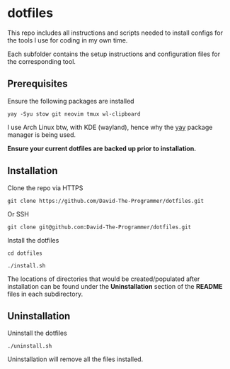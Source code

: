 # dotfiles

This repo includes all instructions and scripts needed to install configs for the tools I use for coding in my own time. 

Each subfolder contains the setup instructions and configuration files for the corresponding tool. 


## Prerequisites

Ensure the following packages are installed

```
yay -Syu stow git neovim tmux wl-clipboard
```

I use Arch Linux btw, with KDE (wayland), hence why the [yay](https://github.com/Jguer/yay) package manager is being used.

**Ensure your current dotfiles are backed up prior to installation.**

## Installation

Clone the repo via HTTPS
```
git clone https://github.com/David-The-Programmer/dotfiles.git
```

Or SSH
```
git clone git@github.com:David-The-Programmer/dotfiles.git
```

Install the dotfiles
```
cd dotfiles
```
```
./install.sh
```
The locations of directories that would be created/populated after installation can be found under the **Uninstallation** section of the **README** files in each subdirectory.

## Uninstallation

Uninstall the dotfiles
```
./uninstall.sh
```
Uninstallation will remove all the files installed.
